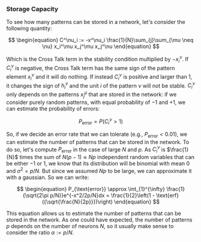 ### Storage Capacity
To see how many patterns can be stored in a network, let's consider the following quantity:

$$
\begin{equation}
    C^\nu_i := -x^\nu_i \frac{1}{N}\sum_{j}\sum_{\mu \neq \nu} x_i^\mu x_j^\mu x_j^\nu
\end{equation}
$$

Which is the Cross Talk term in the stability condition multiplied by $-x_i^\nu$. 
If $C^\nu_i$ is negative, the Cross Talk term has the same sign of the pattern element $x_i^\nu$ and it will do nothing.
If instead $C^\nu_i$ is positive and larger than 1, it changes the sign of $h_i^\nu$ and the unit $i$ of the pattern $\nu$ will not be stable.
$C^\nu_i$ only depends on the patterns $x_j^\mu$ that are stored in the network:
if we consider purely random patterns, with equal probability of $-1$ and $+1$, we can estimate the probability of errors:

$$
P_{\text{error}} = P(C^\nu_i > 1)
$$

So, if we decide an error rate that we can tolerate (e.g., $P_\text{error} < 0.01$), we can estimate the number of patterns that can be stored in the network. 
To do so, let's compute $P_{\text{error}}$ in the case of large $N$ and $p$. As $C^\nu_i$ is $\frac{1}{N}$ times the sum of $N(p-1) \approx Np$ independent random variables that can be either $-1$ or $1$, we know that its distribution will be binomial with mean $0$ and $\sigma^2 = p/N$.
But since we assumed $Np$ to be large, we can approximate it with a gaussian. So we can write: 

$$
\begin{equation}
P_{\text{error}} \approx \int_{1}^{\infty} \frac{1}{\sqrt{2\pi p/N}}e^{-x^2/2p/N}dx = \frac{1}{2}\left(1 - \text{erf}({\sqrt{\frac{N}{2p}}})\right)
\end{equation}
$$

This equation allows us to estimate the number of patterns that can be stored in the network.
As one could have expected, the number of patterns $p$ depends on the number of neurons $N$, so it usually make sense to consider the ratio $\alpha := p/N$.



